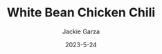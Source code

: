 ---
layout: recipe-page
permalink: /recipes/white-bean-chicken-chili/
gallery: true
title: White Bean Chicken Chili
description: 
thumbnail: 
author: Jackie Garza
date: 2023-5-24

category: Unlabeled
cuisine: Unlabeled
college: true
preptime: 30
resttime: 0
cooktime: 30
servings: 1

ingredients:
- 1 tbsp. extra-virgin olive oil
- 1 small yellow onion, diced
- 1 jalapeno, seeded and minced
- 2 cloves garlic, minced
- 1/2 tsp. oregano
- 1/2 tsp. ground cumin
- 2 (4.5 oz.) cans green chilies
- 3 boneless skinless chicken breasts, cut into thirds
- 5 c. low-sodium chicken broth
- Kosher salt
- Freshly ground black pepper
- 2 (15 oz.) cans white beans, drained and rinsed
- 1 1/2 c. frozen corn
- 1/2 c. sour cream
- Freshly chopped cilantro, for garnish
- 1/4 c. shredded Monterey Jack
- 1/4 c. crushed tortilla chips
instructions:
- In a large pot, over medium heat, heat oil. Add onion and jalapeno and cook until soft, about 5 minutes.
- Add garlic, oregano, and cumin and cook until fragrant, 1 minute.
- Add green chilis, chicken, and broth and season with salt and pepper. Bring to a boil, then reduce heat and simmer, covered, 10 to 12 minutes, until chicken is tender and cooked through.
- Transfer chicken to a plate and shred with two forks. Return to the pot and add white beans and corn. Bring to a simmer and let cook, 10 minutes, using a wooden spoon to mash about 1/4 of the beans. Turn off heat and stir in sour cream.
- Ladle chili into bowls and garnish with cilantro, cheese, and chips before serving.
tips:
---